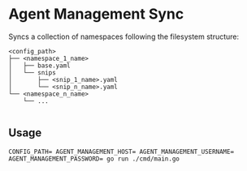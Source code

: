 # Agent Management Sync

Syncs a collection of namespaces following the filesystem structure:

```
<config_path>
├── <namespace_1_name>
│   ├── base.yaml
│   └── snips
│       ├── <snip_1_name>.yaml
│       └── <snip_n_name>.yaml
└── <namespace_n_name>
    └── ...


```

## Usage

```
CONFIG_PATH= AGENT_MANAGEMENT_HOST= AGENT_MANAGEMENT_USERNAME= AGENT_MANAGEMENT_PASSWORD= go run ./cmd/main.go
```
